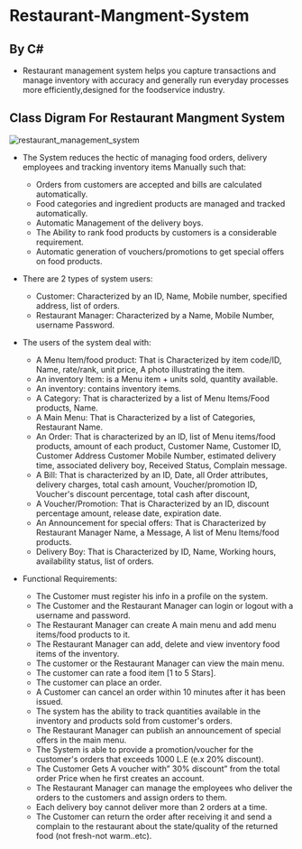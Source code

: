 # Restaurant-Mangment-System
 ## By C#
 
- Restaurant management system helps you capture transactions and manage inventory with accuracy and generally run everyday processes more efficiently,designed for the foodservice industry.
## Class Digram For Restaurant Mangment System
![restaurant_management_system](https://user-images.githubusercontent.com/52002880/131529017-8ff0158b-1039-47c5-8e42-c65168a59aad.jpg)

- The System reduces the hectic of managing food orders, delivery employees and tracking inventory items Manually such that:
  - Orders from customers are accepted and bills are calculated automatically.
  - Food categories and ingredient products are managed and tracked automatically.
  - Automatic Management of the delivery boys.
  - The Ability to rank food products by customers is a considerable requirement.
  - Automatic generation of vouchers/promotions to get special offers on food products.

- There are 2 types of system users:
  - Customer: Characterized by an ID, Name, Mobile number, specified address, list of orders.
  - Restaurant Manager: Characterized by a Name, Mobile Number, username Password.

- The users of the system deal with:
  - A Menu Item/food product: That is Characterized by item code/ID, Name, rate/rank, unit price, A photo illustrating the item.
  - An inventory Item: is a Menu item + units sold, quantity available.
  - An inventory: contains inventory items.
  - A Category: That is characterized by a list of Menu Items/Food products, Name.
  - A Main Menu: That is Characterized by a list of Categories, Restaurant Name.
  - An Order: That is characterized by an ID, list of Menu items/food products, amount of each product, Customer Name, Customer ID, Customer Address Customer Mobile Number, estimated delivery time, associated delivery boy, Received Status, Complain message.
  - A Bill: That is characterized by an ID, Date, all Order attributes, delivery charges, total cash amount, Voucher/promotion ID, Voucher's discount percentage, total cash after discount,
  - A Voucher/Promotion: That is Characterized by an ID, discount percentage amount, release date, expiration date.
  - An Announcement for special offers: That is Characterized by Restaurant Manager Name, a Message, A list of Menu Items/food products.
  - Delivery Boy: That is Characterized by ID, Name, Working hours, availability status, list of orders.

- Functional Requirements: 
  - The Customer must register his info in a profile on the system.
  - The Customer and the Restaurant Manager can login or logout with a username and password.
  - The Restaurant Manager can create A main menu and add menu items/food products to it.
  - The Restaurant Manager can add, delete and view inventory food items of the inventory.
  - The customer or the Restaurant Manager can view the main menu.
  - The customer can rate a food item [1 to 5 Stars].
  - The customer can place an order.
  - A Customer can cancel an order within 10 minutes after it has been issued.
  - The system has the ability to track quantities available in the inventory and products sold from customer's orders.
  - The Restaurant Manager can publish an announcement of special offers in the main menu.
  - The System is able to provide a promotion/voucher for the customer's orders that exceeds 1000 L.E (e.x 20% discount).
  - The Customer Gets A voucher with” 30% discount” from the total order Price when he first creates an account.
  - The Restaurant Manager can manage the employees who deliver the orders to the customers and assign orders to them.
  - Each delivery boy cannot deliver more than 2 orders at a time.
  - The Customer can return the order after receiving it and send a complain to the restaurant about the state/quality of the returned food (not fresh-not warm..etc).
